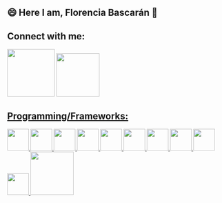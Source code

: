 ## 😄 Here I am, Florencia Bascarán 👋

## Connect with me:
<div style="display: inline_block">
  <a href="https://ar.linkedin.com/in/florencia-bascaran-9a76741a3" target="_blank"><img src="https://img.shields.io/badge/-LinkedIn-%230077B5?style=for the-badge&logo=linkedin&logoColor=white" target="_blank" width="110"></a>
  <a href="https://github.com/Geronimo-Riesco"><img src="https://img.shields.io/badge/GitHub-100000?style=for-the-badge&logo=github&logoColor=white" target="_blank" width="100"</a>
</div>

## Programming/Frameworks:
<div style="display: inline_block">
	<img src="https://media.giphy.com/media/XAxylRMCdpbEWUAvr8/giphy.gif" width="50"/>
	<img src="https://media.giphy.com/media/fsEaZldNC8A1PJ3mwp/giphy.gif" width="50"/>
	<img src="https://media.giphy.com/media/Sr8xDpMwVKOHUWDVRD/giphy.gif" width="50"/>
	<img src="https://media3.giphy.com/media/ln7z2eWriiQAllfVcn/200w.webp" width="50"/>
	<img src="https://media.giphy.com/media/KAq5w47R9rmTuvWOWa/giphy.gif" width="50"/>
	<img src="https://media.giphy.com/media/kdFc8fubgS31b8DsVu/giphy.gif" width="50"/>
	<img src="https://media.giphy.com/media/eNAsjO55tPbgaor7ma/giphy.gif" width="50"/>
	<img src="https://media.giphy.com/media/SS8CV2rQdlYNLtBCiF/giphy.gif" width="50"/>
	<img src="https://media.giphy.com/media/jnDKffgCfGYOp6cMTK/giphy.gif" width="50"/>
	<img src="https://media.giphy.com/media/KzJkzjggfGN5Py6nkT/giphy.gif" width="50"/>
	<img src="https://media.giphy.com/media/kH1DBkPNyZPOk0BxrM/giphy.gif" width="100"/> 
</div>

